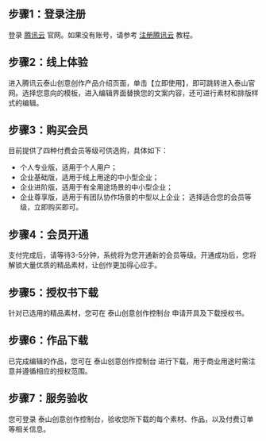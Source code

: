 ## 步骤1：登录注册
登录 [腾讯云](https://cloud.tencent.com/) 官网。如果没有账号，请参考 [注册腾讯云](https://www.qcloud.com/document/product/378/8415) 教程。

## 步骤2：线上体验
进入腾讯云泰山创意创作产品介绍页面，单击【立即使用】，即可跳转进入泰山官网。选择您意向的模板，进入编辑界面替换您的文案内容，还可进行素材和排版样式的编辑。

## 步骤3：购买会员
目前提供了四种付费会员等级可供选购，具体如下：
- 个人专业版，适用于个人用户；
- 企业基础版，适用于线上用途的中小型企业；
- 企业进阶版，适用于有全用途场景的中小型企业；
- 企业尊享版，适用于有团队协作场景的中型以上企业；
选择适合您的会员等级，立即购买即可。

## 步骤4：会员开通
支付完成后，请等待3-5分钟，系统将为您开通新的会员等级。开通成功后，您将解锁大量优质的精品素材，让创作更加得心应手。

## 步骤5：授权书下载
针对已选用的精品素材，您可在 泰山创意创作控制台 申请开具及下载授权书。

## 步骤6：作品下载
已完成编辑的作品，您可在 泰山创意创作控制台 进行下载，用于商业用途时需注意并遵循相应的授权范围。

## 步骤7：服务验收
您可登录 泰山创意创作控制台，验收您所下载的每个素材、作品，以及付费订单等相关信息。
